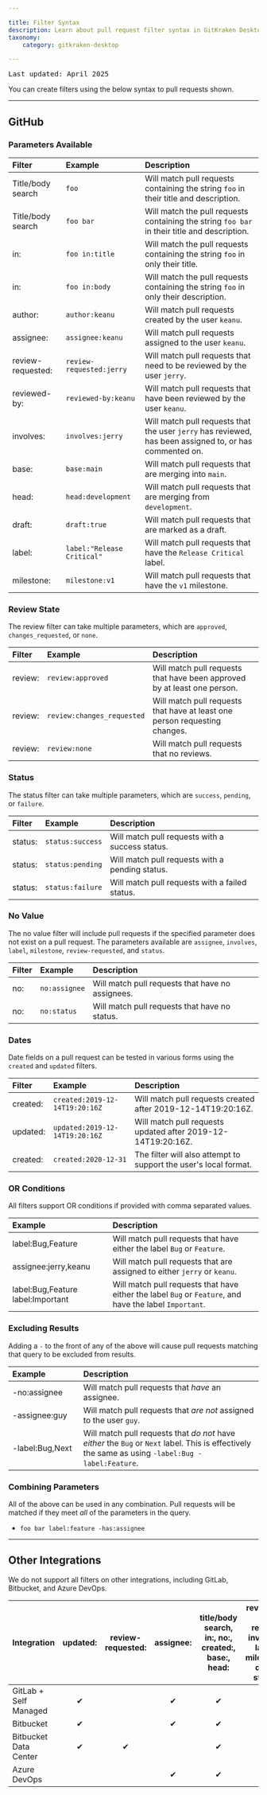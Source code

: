 ```yaml
---

title: Filter Syntax
description: Learn about pull request filter syntax in GitKraken Desktop.
taxonomy:
    category: gitkraken-desktop

---
```

<kbd>Last updated: April 2025</kbd>

You can create filters using the below syntax to pull requests shown.

***

## GitHub

### Parameters Available

|Filter             |Example                        |Description                                                                                            |
|:------------------|:------------------------------|:------------------------------------------------------------------------------------------------------|
|Title/body search  |`foo`                          |Will match pull requests containing the string `foo` in their title and description.                   |
|Title/body search  |`foo bar`                      |Will match the pull requests containing the string `foo bar` in their title and description.           |
|in:                |`foo in:title`                 |Will match the pull requests containing the string `foo` in only their title.                          |
|in:                |`foo in:body`                  |Will match the pull requests containing the string `foo` in only their description.                    |
|author:            |`author:keanu`                 |Will match pull requests created by the user `keanu`.                                                  |
|assignee:          |`assignee:keanu`               |Will match pull requests assigned to the user `keanu`.                                                 |
|review-requested:  |`review-requested:jerry`       |Will match pull requests that need to be reviewed by the user `jerry`.                                 |
|reviewed-by:       |`reviewed-by:keanu`            |Will match pull requests that have been reviewed by the user `keanu`.                                  |
|involves:          |`involves:jerry`               |Will match pull requests that the user `jerry` has reviewed, has been assigned to, or has commented on.|
|base:              |`base:main`                    |Will match pull requests that are merging into `main`.                                                 |
|head:              |`head:development`             |Will match pull requests that are merging from `development`.                                          |
|draft:             |`draft:true`                   |Will match pull requests that are marked as a draft.                                                   |
|label:             |`label:"Release Critical"`     |Will match pull requests that have the `Release Critical` label.                                       |
|milestone:         |`milestone:v1`                 |Will match pull requests that have the `v1` milestone.                                                 |

### Review State
The review filter can take multiple parameters, which are `approved`, `changes_requested`, or `none`.

|Filter             |Example                        |Description                                                                                            |
|:------------------|:------------------------------|:------------------------------------------------------------------------------------------------------|
|review:            |`review:approved`              |Will match pull requests that have been approved by at least one person.                               |
|review:            |`review:changes_requested`     |Will match pull requests that have at least one person requesting changes.                             |
|review:            |`review:none`                  |Will match pull requests that no reviews.                                                              |

### Status
The status filter can take multiple parameters, which are `success`, `pending`, or `failure`.

|Filter             |Example                        |Description                                                                                            |
|:------------------|:------------------------------|:------------------------------------------------------------------------------------------------------|
|status:            |`status:success`               |Will match pull requests with a success status.                                                        |
|status:            |`status:pending`               |Will match pull requests with a pending status.                                                        |
|status:            |`status:failure`               |Will match pull requests with a failed status.                                                         |

### No Value
The no value filter will include pull requests if the specified parameter does not exist on a pull request. The parameters available are `assignee`, `involves`, `label`, `milestone`, `review-requested`, and `status`.

|Filter             |Example                        |Description                                                                                            |
|:------------------|:------------------------------|:------------------------------------------------------------------------------------------------------|
|no:                |`no:assignee`                  |Will match pull requests that have no assignees.                                                       |
|no:                |`no:status`                    |Will match pull requests that have no status.                                                          |

### Dates
Date fields on a pull request can be tested in various forms using the `created` and `updated` filters.

|Filter             |Example                        |Description                                                                                            |
|:------------------|:------------------------------|:------------------------------------------------------------------------------------------------------|
|created:           |`created:2019-12-14T19:20:16Z` |Will match pull requests created after 2019-12-14T19:20:16Z.                                           |
|updated:           |`updated:2019-12-14T19:20:16Z` |Will match pull requests updated after 2019-12-14T19:20:16Z.                                           |
|created:           |`created:2020-12-31`           |The filter will also attempt to support the user's local format.                                       |

### OR Conditions
All filters support OR conditions if provided with comma separated values.

|Example                            |Description                                                                                            |
|:----------------------------------|:------------------------------------------------------------------------------------------------------|
|label:Bug,Feature                  |Will match pull requests that have either the label `Bug` or `Feature`.                                |
|assignee:jerry,keanu               |Will match pull requests that are assigned to either `jerry` or `keanu`.                               |
|label:Bug,Feature label:Important  |Will match pull requests that have either the label `Bug` or `Feature`, and have the label `Important`.|

### Excluding Results
Adding a `-` to the front of any of the above will cause pull requests matching that query to be excluded from results.

|Example&nbsp;&nbsp;&nbsp;&nbsp;&nbsp;&nbsp;&nbsp;&nbsp;&nbsp;&nbsp;&nbsp;&nbsp;&nbsp;&nbsp;|Description                                                                                    |
|:----------------------------------|:------------------------------------------------------------------------------------------------------------------------------------------------------|
|-no:assignee                       |Will match pull requests that _have_ an assignee.                                                                                                      |
|-assignee:guy                      |Will match pull requests that _are not_ assigned to the user `guy`.                                                                                    |
|-label:Bug,Next                    |Will match pull requests that _do not_ have _either_ the `Bug` or `Next` label. This is effectively the same as using `-label:Bug -label:Feature`.     |

### Combining Parameters
All of the above can be used in any combination. Pull requests will be matched if they meet _all_ of the parameters in the query.

+ `foo bar label:feature -has:assignee`

***

## Other Integrations

We do not support all filters on other integrations, including GitLab, Bitbucket, and Azure DevOps.

|Integration          |updated:|review-requested:|assignee:|title/body search, in:, no:, created:, base:, head:|reviewed-by:, review:, involves:, label:, milestone:, draft:, status:|
|---------------------|:------:|:---------------:|:-------:|:-------------------------------------------------:|:-------------------------------------------------------------------:|
|GitLab + Self Managed|✔       |                 |✔        |✔                                                  |                                                                     |
|Bitbucket            |✔       |                 |✔        |✔                                                  |                                                                     |
|Bitbucket Data Center     |✔       |✔                |         |✔                                                  |                                                                     |
|Azure DevOps         |        |                 |✔        |✔                                                  |                                                                     |